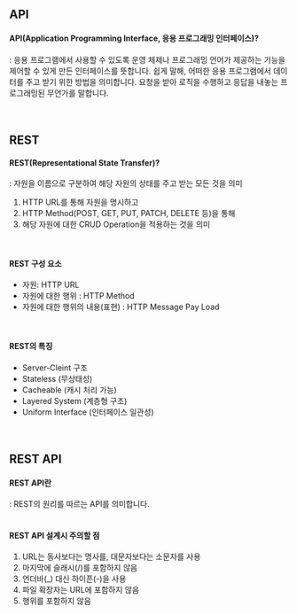 ## API
#### **API(Application Programming Interface, 응용 프로그래밍 인터페이스)**?
: 응용 프로그램에서 사용할 수 있도록 운영 체제나 프로그래밍 언어가 제공하는 기능을 제어할 수 있게 만든 인터페이스를 뜻합니다.
쉽게 말해,
어떠한 응용 프로그램에서 데이터를 주고 받기 위한 방법을 의미합니다. 요청을 받아 로직을 수행하고 응답을 내놓는 프로그래밍된 무언가를 말합니다.  
</br></br>


## REST
#### **REST(Representational State Transfer)?**
: 자원을 이름으로 구분하여 해당 자원의 상태를 주고 받는 모든 것을 의미
1. HTTP URL를 통해 자원을 명시하고
2. HTTP Method(POST, GET, PUT, PATCH, DELETE 등)을 통해
3. 해당 자원에 대한 CRUD Operation을 적용하는 것을 의미   
</br>

#### REST 구성 요소
* 자원: HTTP URL
* 자원에 대한 행위 : HTTP Method
* 자원에 대한 행위의 내용(표현) : HTTP Message Pay Load  
</br>

#### REST의 특징
* Server-Cleint 구조
* Stateless (무상태성)
* Cacheable (캐시 처리 가능)
* Layered System (계층형 구조)
* Uniform Interface (인터페이스 일관성)   
</br></br>

## REST API
#### **REST API란**
: REST의 원리를 따르는 API를 의미합니다.  
</br>

#### REST API 설계시 주의할 점
1. URL는 동사보다는 명사를, 대문자보다는 소문자를 사용
2. 마지막에 슬래시(/)를 포함하지 않음
3. 언더바(_) 대신 하이픈(-)을 사용
4. 파일 확장자는 URL에 포함하지 않음
5. 행위를 포함하지 않음   
</br></br>
